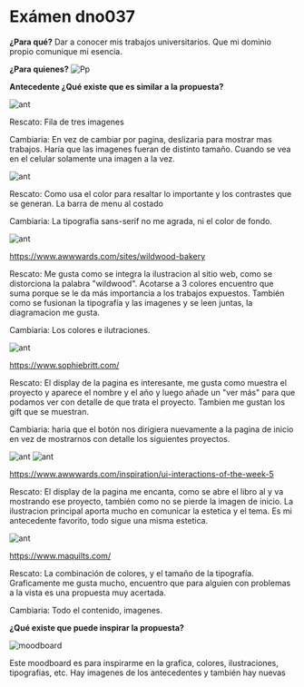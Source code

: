 # Exámen dno037
**¿Para qué?**
Dar a conocer mis trabajos universitarios. Que mi dominio propio comunique mi esencia.

**¿Para quienes?**
![Pp](readme/pp2.png)

**Antecedente ¿Qué existe que es similar a la propuesta?** 

![ant](readme/ant1.png)

Rescato: Fila de tres imagenes

Cambiaria: En vez de cambiar por pagina, deslizaria para mostrar mas trabajos.
Haría que las imagenes fueran de distinto tamaño. Cuando se vea en el celular solamente una imagen a la vez.

![ant](readme/ant2.png)

Rescato: Como usa el color para resaltar lo importante y los contrastes que se generan. La barra de menu al costado

Cambiaria: La tipografia sans-serif no me agrada, ni el color de fondo.

![ant](readme/ant3.png)

https://www.awwwards.com/sites/wildwood-bakery 

Rescato: Me gusta como se integra la ilustracion al sitio web, como se distorciona la palabra "wildwood". Acotarse a 3 colores encuentro que suma porque se le da más importancia a los trabajos expuestos. También como se fusionan la tipografía y las imagenes y se leen juntas, la diagramacion me gusta. 

Cambiaria: Los colores e ilutraciones.

![ant](readme/ant4.png)

https://www.sophiebritt.com/

Rescato: El display de la pagina es interesante, me gusta como muestra el proyecto y aparece el nombre y el año y luego añade un "ver más" para que podamos ver con detalle de que trata el proyecto. Tambien me gustan los gift que se muestran.

Cambiaria: haria que el botón nos dirigiera nuevamente a la pagina de inicio en vez de mostrarnos con detalle los siguientes proyectos.

![ant](readme/ant5.png)
![ant](readme/ant5.1.png)

https://www.awwwards.com/inspiration/ui-interactions-of-the-week-5

Rescato: El display de la pagina me encanta, como se abre el libro al y va mostrando ese proyecto, también como no se pierde la imagen de inicio. La ilustracion principal aporta mucho en comunicar la estetica y el tema. Es mi antecedente favorito, todo sigue una misma estetica.

![ant](readme/ant6.png)

https://www.maquilts.com/

Rescato: La combinación de colores, y el tamaño de la tipografía. Graficamente me gusta mucho, encuentro que para alguien con problemas a la vista es una propuesta muy acertada.

Cambiaria: Todo el contenido, imagenes.

**¿Qué existe que puede inspirar la propuesta?**

![moodboard](readme/mb.png)

Este moodboard es para inspirarme en la grafica, colores, ilustraciones, tipografias, etc. Hay imagenes de los antecedentes y también hay nuevas
